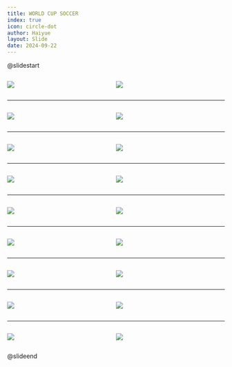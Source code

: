 ```yaml
---
title: WORLD CUP SOCCER
index: true
icon: circle-dot
author: Haiyue
layout: Slide
date: 2024-09-22
---
```

 
@slidestart

<div style="display:flex">
<div style="flex:1">

![](https://raw.githubusercontent.com/yclord/reading/refs/heads/master/english/Level-P/WORLD%20CUP%20SOCCER/001.webp)
</div>
<div style="flex:1">

![](https://raw.githubusercontent.com/yclord/reading/refs/heads/master/english/Level-P/WORLD%20CUP%20SOCCER/002.webp)
</div>
</div>

---

<div style="display:flex">
<div style="flex:1">

![](https://raw.githubusercontent.com/yclord/reading/refs/heads/master/english/Level-P/WORLD%20CUP%20SOCCER/003.webp)
</div>
<div style="flex:1">

![](https://raw.githubusercontent.com/yclord/reading/refs/heads/master/english/Level-P/WORLD%20CUP%20SOCCER/004.webp)
</div>
</div>

---

<div style="display:flex">
<div style="flex:1">

![](https://raw.githubusercontent.com/yclord/reading/refs/heads/master/english/Level-P/WORLD%20CUP%20SOCCER/005.webp)
</div>
<div style="flex:1">

![](https://raw.githubusercontent.com/yclord/reading/refs/heads/master/english/Level-P/WORLD%20CUP%20SOCCER/006.webp)
</div>
</div>

---

<div style="display:flex">
<div style="flex:1">

![](https://raw.githubusercontent.com/yclord/reading/refs/heads/master/english/Level-P/WORLD%20CUP%20SOCCER/007.webp)
</div>
<div style="flex:1">

![](https://raw.githubusercontent.com/yclord/reading/refs/heads/master/english/Level-P/WORLD%20CUP%20SOCCER/008.webp)
</div>
</div>

---

<div style="display:flex">
<div style="flex:1">

![](https://raw.githubusercontent.com/yclord/reading/refs/heads/master/english/Level-P/WORLD%20CUP%20SOCCER/009.webp)
</div>
<div style="flex:1">

![](https://raw.githubusercontent.com/yclord/reading/refs/heads/master/english/Level-P/WORLD%20CUP%20SOCCER/010.webp)
</div>
</div>

---

<div style="display:flex">
<div style="flex:1">

![](https://raw.githubusercontent.com/yclord/reading/refs/heads/master/english/Level-P/WORLD%20CUP%20SOCCER/011.webp)
</div>
<div style="flex:1">

![](https://raw.githubusercontent.com/yclord/reading/refs/heads/master/english/Level-P/WORLD%20CUP%20SOCCER/012.webp)
</div>
</div>

---

<div style="display:flex">
<div style="flex:1">

![](https://raw.githubusercontent.com/yclord/reading/refs/heads/master/english/Level-P/WORLD%20CUP%20SOCCER/013.webp)
</div>
<div style="flex:1">

![](https://raw.githubusercontent.com/yclord/reading/refs/heads/master/english/Level-P/WORLD%20CUP%20SOCCER/014.webp)
</div>
</div>

---

<div style="display:flex">
<div style="flex:1">

![](https://raw.githubusercontent.com/yclord/reading/refs/heads/master/english/Level-P/WORLD%20CUP%20SOCCER/015.webp)
</div>
<div style="flex:1">

![](https://raw.githubusercontent.com/yclord/reading/refs/heads/master/english/Level-P/WORLD%20CUP%20SOCCER/016.webp)
</div>
</div>

---

<div style="display:flex">
<div style="flex:1">

![](https://raw.githubusercontent.com/yclord/reading/refs/heads/master/english/Level-P/WORLD%20CUP%20SOCCER/017.webp)
</div>
<div style="flex:1">

![](https://raw.githubusercontent.com/yclord/reading/refs/heads/master/english/Level-P/WORLD%20CUP%20SOCCER/018.webp)
</div>
</div>

@slideend